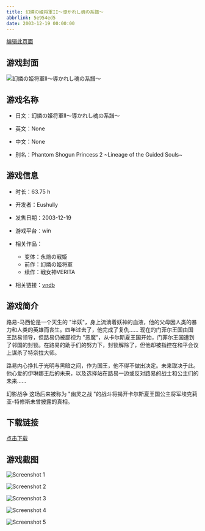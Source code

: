 ```yaml
---
title: 幻燐の姫将軍II～導かれし魂の系譜～
abbrlink: 5e954ed5
date: 2003-12-19 00:00:00
---
```

[编辑此页面](https://github.com/ACG-3/ADV3-source/blob/main/source/_posts/%E5%B9%BB%E7%87%90%E3%81%AE%E5%A7%AB%E5%B0%86%E8%BB%8D.md)

## 游戏封面

![幻燐の姫将軍II～導かれし魂の系譜～](https://pan.timero.xyz/d/onedrive/img_lib_001/%E5%B9%BB%E7%87%90%E3%81%AE%E5%A7%AB%E5%B0%86%E8%BB%8D_cover.avif)


## 游戏名称

- 日文：幻燐の姫将軍II～導かれし魂の系譜～
- 英文：None
- 中文：None

- 别名：Phantom Shogun Princess 2 ~Lineage of the Guided Souls~


## 游戏信息

- 时长：63.75 h
- 开发者：Eushully
- 发售日期：2003-12-19
- 游戏平台：win
- 相关作品：
   - 变体：永焔の戦姫
   - 前作：幻燐の姫将軍
   - 续作：戦女神VERITA

- 相关链接：[vndb](https://vndb.org/v507)


## 游戏简介

路易-马西伦是一个天生的 "半妖"，身上流淌着妖神的血液，他的父母因人类的暴力和人类的英雄而丧生。四年过去了，他完成了复仇......
现在的门菲尔王国由国王路易领导，但路易仍被鄙视为 "恶魔"，从卡尔斯夏王国开始，门菲尔王国遭到了邻国的封锁。在路易的助手们的努力下，封锁解除了，但他却被指控在和平会议上谋杀了特奈拉大师。

路易内心挣扎于光明与黑暗之间，作为国王，他不得不做出决定。未来取决于此。他心爱的伊琳娜王后的未来，以及选择站在路易一边或反对路易的战士和公主们的未来......

幻影战争
这场后来被称为 "幽灵之战 "的战斗将揭开卡尔斯夏王国公主将军埃克莉亚-特修斯未曾披露的真相。


## 下载链接

[点击下载](https://pan.timero.xyz/onedrive/adv_lib_001/%E5%B9%BB%E7%87%90%E3%81%AE%E5%A7%AB%E5%B0%86%E8%BB%8D)


## 游戏截图


![Screenshot 1](https://pan.timero.xyz/d/onedrive/img_lib_001/%E5%B9%BB%E7%87%90%E3%81%AE%E5%A7%AB%E5%B0%86%E8%BB%8D_Screenshot_1.avif)

![Screenshot 2](https://pan.timero.xyz/d/onedrive/img_lib_001/%E5%B9%BB%E7%87%90%E3%81%AE%E5%A7%AB%E5%B0%86%E8%BB%8D_Screenshot_2.avif)

![Screenshot 3](https://pan.timero.xyz/d/onedrive/img_lib_001/%E5%B9%BB%E7%87%90%E3%81%AE%E5%A7%AB%E5%B0%86%E8%BB%8D_Screenshot_3.avif)

![Screenshot 4](https://pan.timero.xyz/d/onedrive/img_lib_001/%E5%B9%BB%E7%87%90%E3%81%AE%E5%A7%AB%E5%B0%86%E8%BB%8D_Screenshot_4.avif)

![Screenshot 5](https://pan.timero.xyz/d/onedrive/img_lib_001/%E5%B9%BB%E7%87%90%E3%81%AE%E5%A7%AB%E5%B0%86%E8%BB%8D_Screenshot_5.avif)

